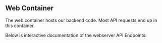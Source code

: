 ## Web Container

The web container hosts our backend code. Most API requests end up in this container.

Below Is interactive documentation of the webserver API Endpoints: